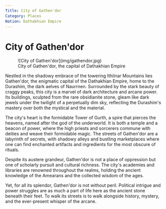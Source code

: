 ```yaml
---
Title: City of Gathen'dor
Category: Places
Nation: Dathakhian Empire
---
```


# City of Gathen'dor

<figure class="pic-banner">
![City of Gathen'dor](img/gathendor.jpg)
<figcaption>City of Gathen'dor, the capital of Dathakhian Empire</figcaption>
</figure>

Nestled in the shadowy embrace of the towering Ithilnar Mountains lies Gathen'dor, the enigmatic capital of the Dathakhian Empire, home to the Durashim, the dark aelves of Naurrnen. Surrounded by the stark beauty of craggy peaks, this city is a marvel of dark architecture and arcane power. Its buildings, sculpted from the rare obsidianite stone, gleam like dark jewels under the twilight of a perpetually dim sky, reflecting the Durashim's mastery over both the mystical and the material.

The city's heart is the formidable Tower of Gurth, a spire that pierces the heavens, named after the god of the underworld. It is both a temple and a beacon of power, where the high priests and sorcerers commune with deities and weave their formidable magic. The streets of Gathen'dor are a labyrinth of secrets, with shadowy alleys and bustling marketplaces where one can find enchanted artifacts and ingredients for the most obscure of rituals.

Despite its austere grandeur, Gathen'dor is not a place of oppression but one of scholarly pursuit and cultural richness. The city's academies and libraries are renowned throughout the realms, holding the ancient knowledge of the Amearans and the collected wisdom of the ages.

Yet, for all its splendor, Gathen'dor is not without peril. Political intrigue and power struggles are as much a part of life here as the ancient stone beneath their feet. To walk its streets is to walk alongside history, mystery, and the ever-present whisper of the arcane.
